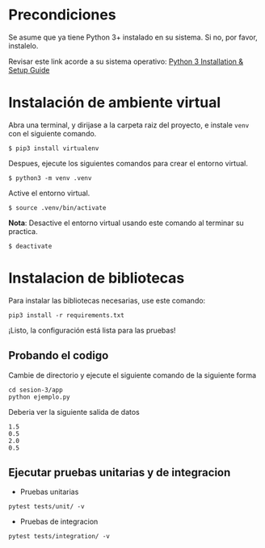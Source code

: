 # Precondiciones
Se asume que ya tiene Python 3+ instalado en su sistema. Si no, por favor, instalelo.  

Revisar este link acorde a su sistema operativo: 
[Python 3 Installation & Setup Guide](https://realpython.com/installing-python/)

# Instalación de ambiente virtual
Abra una terminal, y dirijase a la carpeta raiz del proyecto, e instale `venv` con el siguiente comando.

```
$ pip3 install virtualenv
```
Despues, ejecute los siguientes comandos para crear el entorno virtual.
```
$ python3 -m venv .venv
```
Active el entorno virtual.
```
$ source .venv/bin/activate
```

**Nota**: Desactive el entorno virtual usando este comando al terminar su practica.
```
$ deactivate
```

# Instalacion de bibliotecas
Para instalar las bibliotecas necesarias, use este comando:
```
pip3 install -r requirements.txt
```

¡Listo, la configuración está lista para las pruebas!

## Probando el codigo
Cambie de directorio y ejecute el siguiente comando de la siguiente forma
```
cd sesion-3/app
python ejemplo.py
```
Deberia ver la siguiente salida de datos
```
1.5
0.5
2.0
0.5
```


## Ejecutar pruebas unitarias y de integracion
* Pruebas unitarias
```
pytest tests/unit/ -v
```

* Pruebas de integracion
```
pytest tests/integration/ -v
```